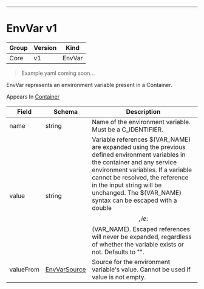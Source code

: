 

-----------
# EnvVar v1

Group        | Version     | Kind
------------ | ---------- | -----------
Core | v1 | EnvVar







> Example yaml coming soon...


EnvVar represents an environment variable present in a Container.

<aside class="notice">
Appears In <a href="#container-v1">Container</a> </aside>

Field        | Schema     | Description
------------ | ---------- | -----------
name | string | Name of the environment variable. Must be a C_IDENTIFIER.
value | string | Variable references $(VAR_NAME) are expanded using the previous defined environment variables in the container and any service environment variables. If a variable cannot be resolved, the reference in the input string will be unchanged. The $(VAR_NAME) syntax can be escaped with a double $$, ie: $$(VAR_NAME). Escaped references will never be expanded, regardless of whether the variable exists or not. Defaults to "".
valueFrom | [EnvVarSource](#envvarsource-v1) | Source for the environment variable's value. Cannot be used if value is not empty.






